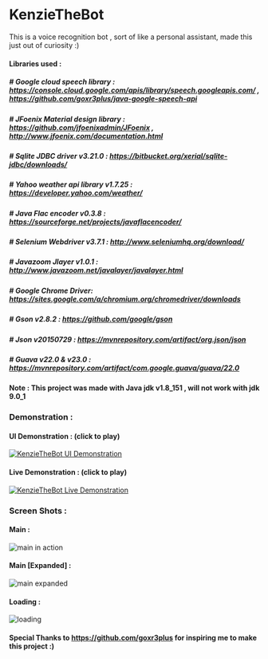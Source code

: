 # KenzieTheBot
This is a voice recognition bot , sort of like a personal assistant, made this just out of curiosity :)

#### Libraries used : 

##### # Google cloud speech library : https://console.cloud.google.com/apis/library/speech.googleapis.com/ , https://github.com/goxr3plus/java-google-speech-api

##### # JFoenix Material design library : https://github.com/jfoenixadmin/JFoenix , http://www.jfoenix.com/documentation.html

##### # Sqlite JDBC driver v3.21.0 : https://bitbucket.org/xerial/sqlite-jdbc/downloads/

##### # Yahoo weather api library v1.7.25 : https://developer.yahoo.com/weather/

##### # Java Flac encoder v0.3.8 : https://sourceforge.net/projects/javaflacencoder/

##### # Selenium Webdriver v3.7.1 : http://www.seleniumhq.org/download/

##### # Javazoom Jlayer v1.0.1 : http://www.javazoom.net/javalayer/javalayer.html

##### # Google Chrome Driver: https://sites.google.com/a/chromium.org/chromedriver/downloads

##### # Gson v2.8.2 : https://github.com/google/gson

##### # Json v20150729 : https://mvnrepository.com/artifact/org.json/json

##### # Guava v22.0 & v23.0 : https://mvnrepository.com/artifact/com.google.guava/guava/22.0

#### Note : This project was made with Java jdk v1.8_151 , will not work with jdk 9.0_1

### Demonstration : 

#### UI Demonstration : (click to play)

[![KenzieTheBot UI Demonstration](https://img.youtube.com/vi/62alokrrsRs/0.jpg)](https://youtu.be/62alokrrsRs "KenzieTheBot UI Demonstration")

#### Live Demonstration : (click to play)

[![KenzieTheBot Live Demonstration](https://img.youtube.com/vi/o8sXyg9AHhc/0.jpg)](https://youtu.be/o8sXyg9AHhc "KenzieTheBot Live Demonstration")



### Screen Shots : 

#### Main : 
![main in action](https://user-images.githubusercontent.com/29705703/33759294-d4de9524-dc27-11e7-8766-017298184684.png)

#### Main [Expanded] : 
![main expanded](https://user-images.githubusercontent.com/29705703/33759326-ea6a36b4-dc27-11e7-92b3-6088b414991c.png)

#### Loading : 
![loading](https://user-images.githubusercontent.com/29705703/33759346-f88f2e16-dc27-11e7-94de-5b7c9d26a474.png)

#### Special Thanks to https://github.com/goxr3plus for inspiring me to make this project :)
